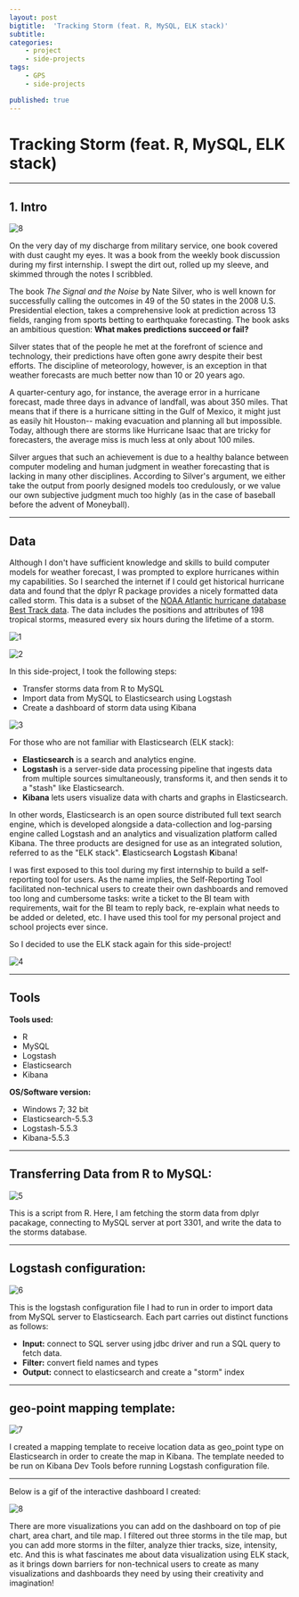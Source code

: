 ```yaml
---
layout: post
bigtitle:  'Tracking Storm (feat. R, MySQL, ELK stack)'
subtitle:   
categories:
    - project
    - side-projects
tags:
    - GPS
    - side-projects

published: true
---
```



# Tracking Storm (feat. R, MySQL, ELK stack)

---

## 1. Intro

![8](/assets/img/project/Storm/8.jpg)

On the very day of my discharge from military service, one book covered with dust caught my eyes. It was a book from the weekly book discussion during my first internship. I swept the dirt out, rolled up my sleeve, and skimmed through the notes I scribbled.


The book *The Signal and the Noise* by Nate Silver, who is well known for successfully calling the outcomes in 49 of the 50 states in the 2008 U.S. Presidential election, takes a comprehensive look at prediction across 13 fields, ranging from sports betting to earthquake forecasting. The book asks an ambitious question: **What makes predictions succeed or fail?**


Silver states that of the people he met at the forefront of science and technology, their predictions have often gone awry despite their best efforts. The discipline of meteorology, however, is an exception in that weather forecasts are much better now than 10 or 20 years ago.


A quarter-century ago, for instance, the average error in a hurricane forecast, made three days in advance of landfall, was about 350 miles. That means that if there is a hurricane sitting in the Gulf of Mexico, it might just as easily hit Houston-- making evacuation and planning all but impossible. Today, although there are storms like Hurricane Isaac that are tricky for forecasters, the average miss is much less at only about 100 miles.


Silver argues that such an achievement is due to a healthy balance between computer modeling and human judgment in weather forecasting that is lacking in many other disciplines. According to Silver's argument, we either take the output from poorly designed models too credulously, or we value our own subjective judgment much too highly (as in the case of baseball before the advent of Moneyball).


---

## Data

Although I don't have sufficient knowledge and skills to build computer models for weather forecast, I was prompted to explore hurricanes within my capabilities. So I searched the internet if I could get historical hurricane data and found that the dplyr R package provides a nicely formatted data called storm. This data is a subset of the [NOAA Atlantic hurricane database Best Track data](https://www.nhc.noaa.gov/data/#hurdat). The data includes the positions and attributes of 198 tropical storms, measured every six hours during the lifetime of a storm.


![1](/assets/img/project/Storm/1.png)


![2](/assets/img/project/Storm/2.png)


In this side-project, I took the following steps:

- Transfer storms data from R to MySQL
- Import data from MySQL to Elasticsearch using Logstash
- Create a dashboard of storm data using Kibana


![3](/assets/img/project/Storm/3.png)


For those who are not familiar with Elasticsearch (ELK stack):

- **Elasticsearch** is a search and analytics engine.
- **Logstash** is a server-side data processing pipeline that ingests data from multiple sources simultaneously, transforms it, and then sends it to a "stash" like Elasticsearch.
- **Kibana** lets users visualize data with charts and graphs in Elasticsearch.


In other words, Elasticsearch is an open source distributed full text search engine, which is developed alongside a data-collection and log-parsing engine called Logstash and an analytics and visualization platform called Kibana. The three products are designed for use as an integrated solution, referred to as the "ELK stack". **E**lasticsearch **L**ogstash **K**ibana!


I was first exposed to this tool during my first internship to build a self-reporting tool for users. As the name implies, the Self-Reporting Tool facilitated non-technical users to create their own dashboards and removed too long and cumbersome tasks: write a ticket to the BI team with requirements, wait for the BI team to reply back, re-explain what needs to be added or deleted, etc. I have used this tool for my personal project and school projects ever since.


So I decided to use the ELK stack again for this side-project!


![4](/assets/img/project/Storm/4.png)


---

## Tools

**Tools used:**
- R
- MySQL
- Logstash
- Elasticsearch
- Kibana

**OS/Software version:**
- Windows 7; 32 bit
- Elasticsearch-5.5.3
- Logstash-5.5.3
- Kibana-5.5.3

---

## Transferring Data from R to MySQL:


![5](/assets/img/project/Storm/5.png)


This is a script from R. Here, I am fetching the storm data from dplyr pacakage, connecting to MySQL server at port 3301, and write the data to the storms database.

---

## Logstash configuration:


![6](/assets/img/project/Storm/6.png)



This is the logstash configuration file I had to run in order to import data from MySQL server to Elasticsearch. Each part carries out distinct functions as follows:

- **Input:** connect to SQL server using jdbc driver and run a SQL query to fetch data.
- **Filter:** convert field names and types
- **Output:** connect to elasticsearch and create a "storm" index

---

## geo-point mapping template:


![7](/assets/img/project/Storm/7.png)


I created a mapping template to receive location data as geo_point type on Elasticsearch in order to create the map in Kibana. The template needed to be run on Kibana Dev Tools before running Logstash configuration file.

---

Below is a gif of the interactive dashboard I created:


![8](/assets/img/project/Storm/storm_kibana.GIF)


There are more visualizations you can add on the dashboard on top of pie chart, area chart, and tile map. I filtered out three storms in the tile map, but you can add more storms in the filter, analyze thier tracks, size, intensity, etc. And this is what fascinates me about data visualization using ELK stack, as it brings down barriers for non-technical users to create as many visualizations and dashboards they need by using their creativity and imagination!
